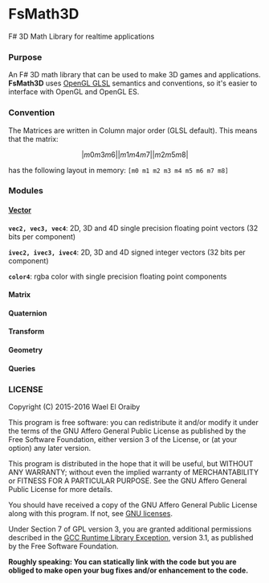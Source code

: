 # FsMath3D
F# 3D Math Library for realtime applications

### Purpose
An F# 3D math library that can be used to make 3D games and applications. <b>FsMath3D</b> uses [OpenGL GLSL](https://www.khronos.org/files/opengles_shading_language.pdf) semantics and conventions, so it's easier to interface with OpenGL and OpenGL ES.

### Convention
The Matrices are written in Column major order (GLSL default). This means that the matrix: 

```math
| m0 m3 m6 |
| m1 m4 m7 |
| m2 m5 m8 |
```

has the following layout in memory: `[m0 m1 m2 m3 m4 m5 m6 m7 m8]`

### Modules

#### [Vector](./docs/Vector.md)
<b>`vec2, vec3, vec4`</b>: 2D, 3D and 4D single precision floating point vectors (32 bits per component)

<b>`ivec2, ivec3, ivec4`</b>: 2D, 3D and 4D signed integer vectors  (32 bits per component)

<b>`color4`</b>: rgba color with single precision floating point components

#### Matrix

#### Quaternion

#### Transform

#### Geometry

#### Queries

### LICENSE

Copyright (C) 2015-2016  Wael El Oraiby

This program is free software: you can redistribute it and/or modify
it under the terms of the GNU Affero General Public License as
published by the Free Software Foundation, either version 3 of the
License, or (at your option) any later version.

This program is distributed in the hope that it will be useful,
but WITHOUT ANY WARRANTY; without even the implied warranty of
MERCHANTABILITY or FITNESS FOR A PARTICULAR PURPOSE.  See the
GNU Affero General Public License for more details.

You should have received a copy of the GNU Affero General Public License
along with this program.  If not, see [GNU licenses](http://www.gnu.org/licenses/).

Under Section 7 of GPL version 3, you are granted additional permissions
described in the [GCC Runtime Library Exception](https://www.gnu.org/licenses/gcc-exception-3.1.en.html), version 3.1, as
published by the Free Software Foundation.

<b>Roughly speaking: You can statically link with the code but you are obliged
to make open your bug fixes and/or enhancement to the code.</b>
